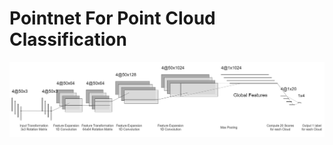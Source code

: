 # Pointnet For Point Cloud Classification
![Image](https://github.com/zhlu97/pn_pc_cls/blob/master/Simplified%20Network.jpg)
